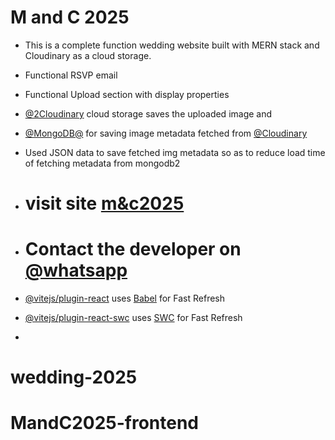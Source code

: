 # M and C 2025

- This is a complete function wedding website built with MERN stack and Cloudinary as a cloud storage.
- Functional RSVP email
- Functional Upload section with display properties
- [@2Cloudinary](https://cloudinary.com/) cloud storage saves the uploaded image and
- [@MongoDB@](https://cloud.mongodb.com/) for saving image metadata fetched from [@Cloudinary](https://cloudinary.com/)
- Used JSON data to save fetched img metadata so as to reduce load time of fetching metadata from mongodb2

- # visit site [m&c2025](https://mandc2025.org)

- # Contact the developer on [@whatsapp](https://wa.me/message/CHA5YYYVU65EM1)

- [@vitejs/plugin-react](https://github.com/vitejs/vite-plugin-react/blob/main/packages/plugin-react/README.md) uses [Babel](https://babeljs.io/) for Fast Refresh
- [@vitejs/plugin-react-swc](https://github.com/vitejs/vite-plugin-react-swc) uses [SWC](https://swc.rs/) for Fast Refresh
- 
# wedding-2025
# MandC2025-frontend
